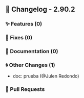 ## 🚀 Changelog - 2.90.2


### ✨ Features (0)

### 🐛 Fixes (0)

### 📖 Documentation (0)

### 🌀 Other Changes (1)
- doc: prueba (@Julen Redondo)
### 🔗 Pull Requests
